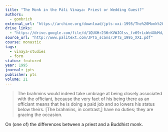 ```yaml
---
title: "The Monk in the Pāli Vinaya: Priest or Wedding Guest?"
authors:
  - gombrich
external_url: "https://archive.org/download/jpts-xxi-1995/The%20Monk%20in%20the%20Pa%CC%84li%20Vinaya%20-%20Richard%20Gombrich_text.pdf"
drive_links:
  - "https://drive.google.com/file/d/1QUXHr236rKVWJOlss_fv69rLcWe4XbMd/view?usp=drivesdk"
source_url: "http://www.palitext.com/JPTS_scans/JPTS_1995_XXI.pdf"
course: monastic
tags:
  - vinaya-studies
  - form
status: featured
year: 1995
journal: jpts
publisher: pts
volume: 21
---
```


> The brahmins would indeed take umbrage at being closely associated with the officiant, because the very fact of his being there as an officiant means that he is doing a paid job and so lowers his status below theirs. [The brahmins, in contrast,] have no duties; they are gracing the occasion.

On (one of) the differences between a priest and a Buddhist monk.
